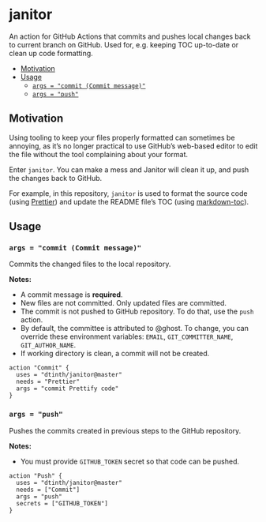 # janitor

An action for GitHub Actions that commits and pushes local changes back to current branch on GitHub. Used for, e.g. keeping TOC up-to-date or clean up code formatting.

<!-- toc -->

- [Motivation](#motivation)
- [Usage](#usage)
  - [`args = "commit (Commit message)"`](#args--commit-commit-message)
  - [`args = "push"`](#args--push)

<!-- tocstop -->

## Motivation

Using tooling to keep your files properly formatted can sometimes be annoying, as it’s no longer practical to use GitHub’s web-based editor to edit the file without the tool complaining about your format.

Enter `janitor`. You can make a mess and Janitor will clean it up, and push the changes back to GitHub.

For example, in this repository, `janitor` is used to format the source code (using [Prettier](https://github.com/prettier/prettier)) and update the README file’s TOC (using [markdown-toc](https://github.com/jonschlinkert/markdown-toc)).

## Usage

### `args = "commit (Commit message)"`

Commits the changed files to the local repository.

**Notes:**

- A commit message is **required**.
- New files are not committed. Only updated files are committed.
- The commit is not pushed to GitHub repository. To do that, use the `push` action.
- By default, the committee is attributed to @ghost. To change, you can override these environment variables: `EMAIL`, `GIT_COMMITTER_NAME`, `GIT_AUTHOR_NAME`.
- If working directory is clean, a commit will not be created.

```
action "Commit" {
  uses = "dtinth/janitor@master"
  needs = "Prettier"
  args = "commit Prettify code"
}
```

### `args = "push"`

Pushes the commits created in previous steps to the GitHub repository.

**Notes:**

- You must provide `GITHUB_TOKEN` secret so that code can be pushed.

```
action "Push" {
  uses = "dtinth/janitor@master"
  needs = ["Commit"]
  args = "push"
  secrets = ["GITHUB_TOKEN"]
}
```
